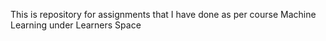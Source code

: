 This is repository for assignments that I have done as per course Machine Learning under Learners Space
